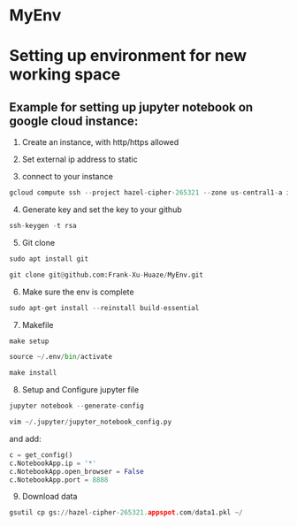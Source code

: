 # MyEnv

Setting up environment for new working space
============================================

Example for setting up jupyter notebook on google cloud instance:
-----------------------------------------------------------------

1. Create an instance, with http/https allowed

2. Set external ip address to static

3. connect to your instance
```python
gcloud compute ssh --project hazel-cipher-265321 --zone us-central1-a instance-1 -- -L 8080:localhost:8080
```

4. Generate key and set the key to your github
```python
ssh-keygen -t rsa
```

5. Git clone
```python
sudo apt install git

git clone git@github.com:Frank-Xu-Huaze/MyEnv.git
```

6. Make sure the env is complete
```python
sudo apt-get install --reinstall build-essential
```

7. Makefile
```python
make setup

source ~/.env/bin/activate

make install
```

8. Setup and Configure jupyter file
```python
jupyter notebook --generate-config
```
```python
vim ~/.jupyter/jupyter_notebook_config.py
```

and add:

```python
c = get_config()
c.NotebookApp.ip = '*'
c.NotebookApp.open_browser = False
c.NotebookApp.port = 8888
```

9. Download data
```python
gsutil cp gs://hazel-cipher-265321.appspot.com/data1.pkl ~/
```


